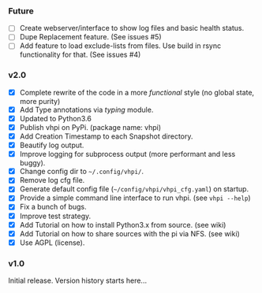 


### Future

- [ ] Create webserver/interface to show log files and basic health status.
- [ ] Dupe Replacement feature. (See issues #5)
- [ ] Add feature to load exclude-lists from files. Use build in rsync functionality for that. (See issues #4)

### v2.0

- [x] Complete rewrite of the code in a more *functional* style (no global state, more purity)
- [x] Add Type annotations via *typing* module.
- [x] Updated to Python3.6
- [x] Publish vhpi on PyPi. (package name: vhpi)
- [x] Add Creation Timestamp to each Snapshot directory.
- [x] Beautify log output.
- [x] Improve logging for subprocess output (more performant and less buggy). 
- [x] Change config dir to `~/.config/vhpi/`.
- [x] Remove log cfg file.
- [x] Generate default config file (`~/config/vhpi/vhpi_cfg.yaml`) on startup.
- [x] Provide a simple command line interface to run vhpi. (see `vhpi --help`)
- [x] Fix a bunch of bugs.
- [x] Improve test strategy.
- [x] Add Tutorial on how to install Python3.x from source. (see wiki)
- [x] Add Tutorial on how to share sources with the pi via NFS. (see wiki)
- [x] Use AGPL (license).

### v1.0
Initial release.
Version history starts here...
